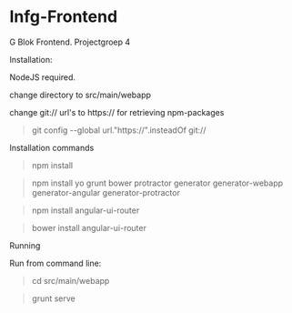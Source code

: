 # Infg-Frontend
G Blok Frontend. Projectgroep 4

Installation:

NodeJS required.

change directory to src/main/webapp

change git:// url's to https:// for retrieving npm-packages
> git  config  --global  url."https://".insteadOf  git://

Installation commands 
> npm install
 
> npm install yo grunt bower protractor generator generator-webapp generator-angular generator-protractor 

> npm install angular-ui-router
 
> bower install angular-ui-router


Running

Run from command line:
> cd src/main/webapp

> grunt serve

